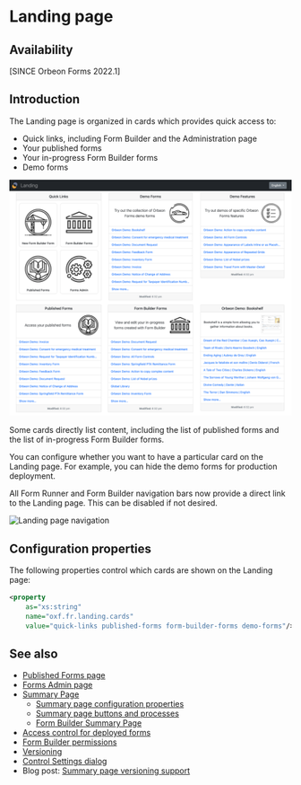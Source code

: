 # Landing page

## Availability

[SINCE Orbeon Forms 2022.1]

## Introduction

The Landing page is organized in cards which provides quick access to:

- Quick links, including Form Builder and the Administration page
- Your published forms
- Your in-progress Form Builder forms
- Demo forms

![The Landing page](/form-runner/images/landing-form-data-card.png)

Some cards directly list content, including the list of published forms and the list of in-progress Form Builder forms.

You can configure whether you want to have a particular card on the Landing page. For example, you can hide the demo forms for production deployment.

All Form Runner and Form Builder navigation bars now provide a direct link to the Landing page. This can be disabled if not desired.

![Landing page navigation](/release-notes/images/summary-navigation.png)

## Configuration properties

The following properties control which cards are shown on the Landing page:

```xml
<property
    as="xs:string"
    name="oxf.fr.landing.cards"
    value="quick-links published-forms form-builder-forms demo-forms"/>
```

## See also 

- [Published Forms page](published-forms-page.md)
- [Forms Admin page](forms-admin-page.md)
- [Summary Page](summary-page.md)
    - [Summary page configuration properties](/configuration/properties/form-runner-summary-page.md)
    - [Summary page buttons and processes](/form-runner/advanced/buttons-and-processes/summary-page-buttons-and-processes.md)
    - [Form Builder Summary Page](/form-builder/summary-page.md)
- [Access control for deployed forms](/form-runner/access-control/deployed-forms.md)
- [Form Builder permissions](/form-runner/access-control/editing-forms.md#form-builder-permissions)
- [Versioning](/form-runner/feature/versioning.md)
- [Control Settings dialog](/form-builder/control-settings.md)
- Blog post: [Summary page versioning support](https://blog.orbeon.com/2019/05/summary-page-versioning-support.html)